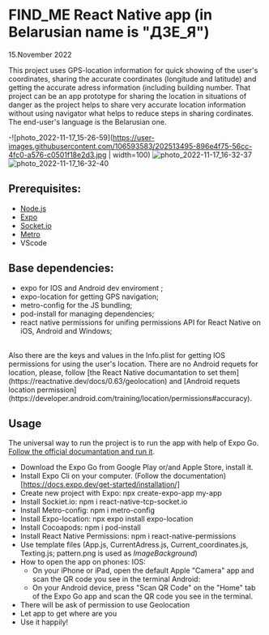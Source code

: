 # FIND_ME React Native app (in Belarusian name is "ДЗЕ_Я") 

15.November 2022

This project uses GPS-location information for quick showing of the user's coordinates, sharing the accurate coordinates (longitude and latitude) and getting the accurate adress information (including building number. That project can be an app prototype for sharing the location in situations of danger as the project helps to share very accurate location information without using navigator what helps to reduce steps in sharing cordinates. The end-user's language is the Belarusian one.


   -![photo_2022-11-17_15-26-59](https://user-images.githubusercontent.com/106593583/202513495-896e4f75-56cc-4fc0-a576-c0501f18e2d3.jpg | width=100)
![photo_2022-11-17_16-32-37](https://user-images.githubusercontent.com/106593583/202514162-152ebf15-fc87-4781-8ba3-1ae19400d91f.jpg)
![photo_2022-11-17_16-32-40](https://user-images.githubusercontent.com/106593583/202514179-29ef368c-f7bd-4f6e-8803-d48556b41c87.jpg)


## Prerequisites:

- [Node.js](https://nodejs.org/en/)
- [Expo](https://expo.dev/)
- [Socket.io](https://www.npmjs.com/package/react-native-tcp-socket)
- [Metro](https://www.npmjs.com/package/metro-config)
- VScode

## Base dependencies:

 - expo for IOS and Android dev enviroment ;
 - expo-location for getting GPS navigation;
 - metro-config for the JS bundling;
 - pod-install for managing dependencies;
 - react native permissions for unifing permissions API for React Native on iOS, Android and Windows;
  <br>
Also there are the keys and values in the Info.plist for getting IOS permissions for using the user's location. There are no Android requets for location, please, follow [the React Native documantation to set them](https://reactnative.dev/docs/0.63/geolocation) and [Android requets location permission](https://developer.android.com/training/location/permissions#accuracy).

## Usage
The universal way to run the project is to run the app with help of Expo Go. [Follow the official documantation and run it](https://docs.expo.dev/workflow/expo-go/).

- Download the Expo Go from Google Play or/and Apple Store, install it.
- Install Expo Cli on your computer. (Follow the documentation)[https://docs.expo.dev/get-started/installation/]
- Create new project with Expo:
     npx create-expo-app my-app
 - Install Sockiet.io:
     npm i react-native-tcp-socket.io
 - Install Metro-config:
      npm i metro-config
 - Install Expo-location:
     npx expo install expo-location
 - Install Cocoapods:
     npm i pod-install   
 - Install React Native Permissions:
     npm i react-native-permissions
 - Use template files (App.js, CurrentAdress.js, Current_coordinates.js, Texting.js; pattern.png is used as *ImageBackground*)
- How to open the app on phones:
   IOS:
     - On your iPhone or iPad, open the default Apple "Camera" app and scan the QR code you see in the terminal
   Android:
     - On your Android device, press "Scan QR Code" on the "Home" tab of the Expo Go app and scan the QR code you see in the terminal.
- There will be ask of permission to use Geolocation
- Let app to get where are you
- Use it happily!




